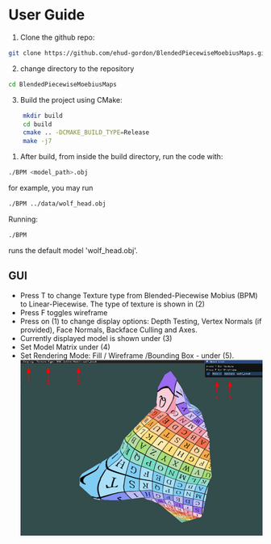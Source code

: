 # User Guide
1. Clone the github repo:
```bash
git clone https://github.com/ehud-gordon/BlendedPiecewiseMoebiusMaps.git 
```
2. change directory  to the repository
```bash
cd BlendedPiecewiseMoebiusMaps
```
3. Build the project using CMake: 
```bash
    mkdir build
    cd build
    cmake .. -DCMAKE_BUILD_TYPE=Release
    make -j7
```
1. After build, from inside the build directory, run the code with:
```bash
./BPM <model_path>.obj
```
for example, you may run
```bash
./BPM ../data/wolf_head.obj
```

Running:  
```bash
./BPM 
```
runs the default model 'wolf_head.obj'.
## GUI
* Press T to change Texture type from Blended-Piecewise Mobius (BPM) to Linear-Piecewise. The type of texture is shown in (2)
* Press F toggles wireframe
* Press on (1) to change display options: Depth Testing, Vertex Normals (if provided), Face Normals, Backface Culling and Axes.
* Currently displayed model is shown under (3)
* Set Model Matrix under (4)
* Set Rendering Mode: Fill / Wireframe /Bounding Box - under (5).
![UserGuide](./images/wolfHeadUserGuide.png)
